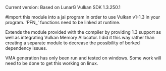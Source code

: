 Current version: Based on LunarG Vulkan SDK 1.3.250.1

#import this module into a jai program in order to use Vulkan v1-1.3 in your program. 'PFN_' functions need to be linked at runtime.

Extends the module provided with the compiler by providing 1.3 support as well as integrating Vulkan Memory Allocator. I did it this way rather than creating a separate module to decrease the possibility of borked dependency issues.

VMA generation has only been run and tested on windows. Some work will need to be done to get this working on linux.
